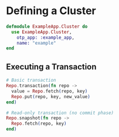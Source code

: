 # Defining a Cluster

```elixir
defmodule ExampleApp.Cluster do
  use ExampleApp.Cluster,
    otp_app: :example_app,
    name: "example"
end

```

## Executing a Transaction

```elixir
# Basic transaction
Repo.transaction(fn repo ->
  value = Repo.fetch(repo, key)
  Repo.put(repo, key, new_value)
end)

# Read-only transaction (no commit phase)
Repo.snapshot(fn repo ->
  Repo.fetch(repo, key)
end)
```